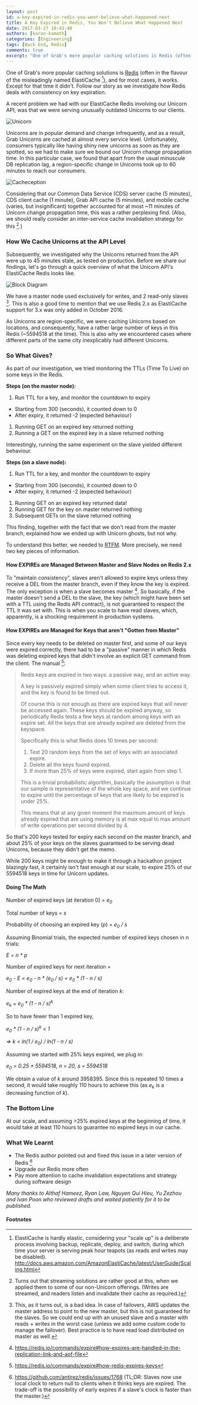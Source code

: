 ```yaml
---
layout: post
id: a-key-expired-in-redis-you-wont-believe-what-happened-next
title: A Key Expired in Redis, You Won't Believe What Happened Next
date: 2017-03-27 18:43:40
authors: [karan-kamath]
categories: [Engineering]
tags: [Back End, Redis]
comments: true
excerpt: "One of Grab's more popular caching solutions is Redis (often in the flavour of the misleadingly named ElastiCache), and for most cases, it works. Except for that time it didn't. Follow our story as we investigate how Redis deals with consistency on key expiration."
---
```


One of Grab's more popular caching solutions is [Redis](https://redis.io/) (often in the flavour of the misleadingly named ElastiCache [^1]), and for most cases, it works. Except for that time it didn't. Follow our story as we investigate how Redis deals with consistency on key expiration.

A recent problem we had with our ElastiCache Redis involving our Unicorn API, was that we were serving unusually outdated Unicorns to our clients.

<div class="post-image-section">
  <img alt="Unicorn" src="/img/key-expired-in-redis/unicorn.png">
</div>

Unicorns are in popular demand and change infrequently, and as a result, Grab Unicorns are cached at almost every service level. Unfortunately, consumers typically like having shiny new unicorns as soon as they are spotted, so we had to make sure we bound our Unicorn change propagation time. In this particular case, we found that apart from the usual minuscule DB replication lag, a region-specific change in Unicorns took up to 60 minutes to reach our consumers.

<div class="post-image-section">
  <img alt="Cacheception" src="/img/key-expired-in-redis/cacheception.png">
</div>

Considering that our Common Data Service (CDS) server cache (5 minutes), CDS client cache (1 minute), Grab API cache (5 minutes), and mobile cache (varies, but insignificant) together accounted for at most ~11 minutes of Unicorn change propagation time, this was a rather perplexing find. (Also, we should really consider an inter-service cache invalidation strategy for this [^2].)

### How We Cache Unicorns at the API Level

Subsequently, we investigated why the Unicorns returned from the API were up to 45 minutes stale, as tested on production. Before we share our findings, let's go through a quick overview of what the Unicorn API's ElastiCache Redis looks like.

<div class="post-image-section">
  <img alt="Block Diagram" src="/img/key-expired-in-redis/block-diagram.png">
</div>

We have a master node used exclusively for writes, and 2 read-only slaves [^3]. This is also a good time to mention that we use Redis 2.x as ElastiCache support for 3.x was only added in October 2016.

As Unicorns are region-specific, we were caching Unicorns based on locations, and consequently, have a rather large number of keys in this Redis (~5594518 at the time). This is also why we encountered cases where different parts of the same city inexplicably had different Unicorns.

### So What Gives?

As part of our investigation, we tried monitoring the TTLs (Time To Live) on some keys in the Redis.

**Steps (on the master node):**

1. Run TTL for a key, and monitor the countdown to expiry
  * Starting from 300 (seconds), it counted down to 0
  * After expiry, it returned -2 (expected behaviour)
1. Running GET on an expired key returned nothing
1. Running a GET on the expired key in a slave returned nothing

Interestingly, running the same experiment on the slave yielded different behaviour.

**Steps (on a slave node):**

1. Run TTL for a key, and monitor the countdown to expiry
  * Starting from 300 (seconds), it counted down to 0
  * After expiry, it returned -2 (expected behaviour)
1. Running GET on an expired key returned data!
1. Running GET for the key on master returned nothing
1. Subsequent GETs on the slave returned nothing

This finding, together with the fact that we don't read from the master branch, explained how we ended up with Unicorn ghosts, but not why.

To understand this better, we needed to [RTFM](https://en.wikipedia.org/wiki/RTFM). More precisely, we need two key pieces of information.

#### How EXPIREs are Managed Between Master and Slave Nodes on Redis 2.x

To "maintain consistency", slaves aren't allowed to expire keys unless they receive a DEL from the master branch, even if they know the key is expired. The only exception is when a slave becomes master [^4]. So basically, if the master doesn't send a DEL to the slave, the key (which might have been set with a TTL using the Redis API contract), is not guaranteed to respect the TTL it was set with. This is when you scale to have read slaves, which, apparently, is a shocking requirement in production systems.

#### How EXPIREs are Managed for Keys that aren't "Gotten from Master"

Since every key needs to be deleted on master first, and some of our keys were expired correctly, there had to be a "passive" manner in which Redis was deleting expired keys that didn't involve an explicit GET command from the client. The manual [^5]:

> Redis keys are expired in two ways: a passive way, and an active way.
>
> A key is passively expired simply when some client tries to access it, and the key is found to be timed out.
>
> Of course this is not enough as there are expired keys that will never be accessed again. These keys should be expired anyway, so periodically Redis tests a few keys at random among keys with an expire set. All the keys that are already expired are deleted from the keyspace.
>
> Specifically this is what Redis does 10 times per second:
>
> 1. Test 20 random keys from the set of keys with an associated expire.
> 2. Delete all the keys found expired.
> 3. If more than 25% of keys were expired, start again from step 1.
>
> This is a trivial probabilistic algorithm, basically the assumption is that our sample is representative of the whole key space, and we continue to expire until the percentage of keys that are likely to be expired is under 25%.
>
> This means that at any given moment the maximum amount of keys already expired that are using memory is at max equal to max amount of write operations per second divided by 4.

So that's 200 keys tested for expiry each second on the master branch, and about 25% of your keys on the slaves guaranteed to be serving dead Unicorns, because they didn't get the memo.

While 200 keys might be enough to make it through a hackathon project blazingly fast, it certainly isn't fast enough at our scale, to expire 25% of our 5594518 keys in time for Unicorn updates.

#### Doing The Math

Number of expired keys (at iteration 0) = *e<sub>0</sub>*

Total number of keys = *s*

Probability of choosing an expired key (*p*) = *e<sub>0</sub> / s*

Assuming Binomial trials, the expected number of expired keys chosen in n trials:

*E* = *n * p*

Number of expired keys for next iteration =

*e<sub>0</sub> - E = e<sub>0</sub> - n * (e<sub>0</sub> / s) = e<sub>0</sub> * (1 - n / s)*

Number of expired keys at the end of iteration *k*:

*e<sub>k</sub>* = *e<sub>0</sub> * (1 - n / s)<sup>k</sup>*

So to have fewer than 1 expired key,

*e<sub>0</sub> * (1 - n / s)<sup>k</sup> < 1*

*=> k < ln(1 / e<sub>0</sub>) / ln(1 - n / s)*

Assuming we started with 25% keys expired, we plug in:

 *e<sub>0</sub> = 0.25 * 5594518, n = 20, s = 5594518*

We obtain a value of *k* around 3958395. Since this is repeated 10 times a second, it would take roughly 110 hours to achieve this (as *e<sub>k</sub>* is a decreasing function of *k*).

### The Bottom Line

At our scale, and assuming >25% expired keys at the beginning of time, it would take at least 110 hours to guarantee no expired keys in our cache.

### What We Learnt

- The Redis author pointed out and fixed this issue in a later version of Redis [^6]
- Upgrade our Redis more often
- Pay more attention to cache invalidation expectations and strategy during software design

*Many thanks to Althaf Hameez, Ryan Law, Nguyen Qui Hieu, Yu Zezhou and Ivan Poon who reviewed drafts and waited patiently for it to be published.*

#### Footnotes

[^1]: ElastiCache is hardly elastic, considering your "scale up" is a deliberate process involving backup, replicate, deploy, and switch, during which time your server is serving peak hour teapots (as reads and writes may be disabled). <http://docs.aws.amazon.com/AmazonElastiCache/latest/UserGuide/Scaling.html>
[^2]: Turns out that streaming solutions are rather good at this, when we applied them to some of our non-Unicorn offerings. (Writes are streamed, and readers listen and invalidate their cache as required.)
[^3]: This, as it turns out, is a bad idea. In case of failovers, AWS updates the master address to point to the new master, but this is not guaranteed for the slaves. So we could end up with an unused slave and a master with reads + writes in the worst case (unless we add some custom code to manage the failover). Best practice is to have read load distributed on master as well.
[^4]: <https://redis.io/commands/expire#how-expires-are-handled-in-the-replication-link-and-aof-file>
[^5]: <https://redis.io/commands/expire#how-redis-expires-keys>
[^6]: <https://github.com/antirez/redis/issues/1768> (TL;DR: Slaves now use local clock to return null to clients when it thinks keys are expired. The trade-off is the possibility of early expires if a slave's clock is faster than the master.)
